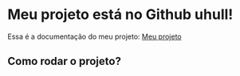 # Meu projeto está no Github uhull!

Essa é a documentação do meu projeto: [Meu projeto](https://lvgalvao.github.io/estrutura_workshop/)

## Como rodar o projeto?
